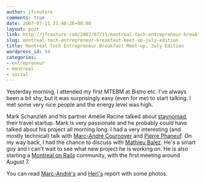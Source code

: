 ```yaml
---
author: jfcouture
comments: true
date: 2007-07-11 21:40:26+00:00
layout: post
link: http://jfcouture.com/2007/07/11/montreal-tech-entrepreneur-breakfast-meet-up-july-edition/
slug: montreal-tech-entrepreneur-breakfast-meet-up-july-edition
title: Montreal Tech Entrepreneur Breakfast Meet-up, July Edition
wordpress_id: 54
categories:
- entrepreneur
- montreal
- social
---
```


Yesterday morning, I attended my first MTEBM at Bistro etc. I've always been a bit shy, but it was surprisingly easy (even for me) to start talking. I met some very nice people and the energy level was high.

Mark Schanzleh and his partner Amélie Racine talked about [staynomad](http://staynomad.com/), their travel startup. Mark is very passionate and he probably could have talked about his project all morning long. I had a very interesting (and mostly technical) talk with [Marc-André Cournoyer](http://macournoyer.wordpress.com/) and [Pierre Phaneuf](http://pphaneuf.livejournal.com/). On my way back, I had the chance to discuss with [Mathieu Balez](http://web1979.wordpress.com/). He's a smart guy and I can't wait to see what new project he is working on. He is also starting a [Montreal on Rails](http://www.montrealonrails.com/) community, with the first meeting around August 7.

You can read [Marc-André's](http://macournoyer.wordpress.com/2007/07/11/high-times) and [Heri's](http://montrealtechwatch.com/2007/07/10/6th-montreal-tech-entrepreneur-breakfast/) report with some photos.
